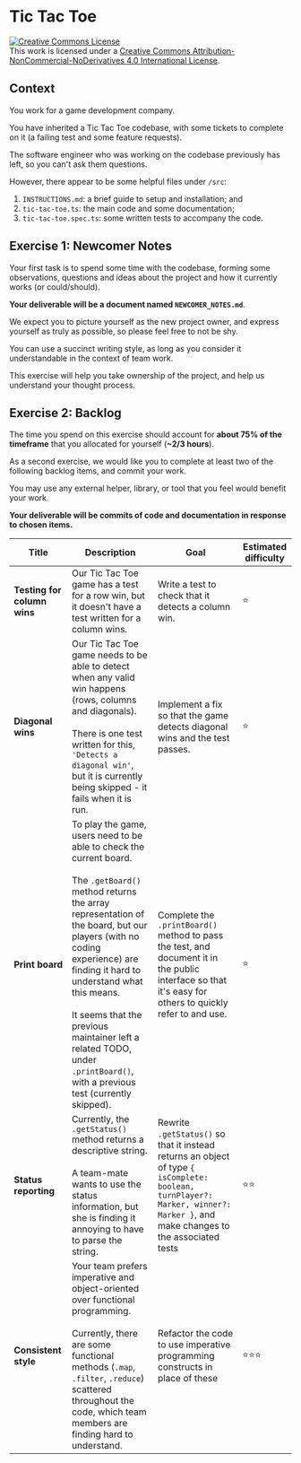 # Tic Tac Toe
<a rel="license" href="http://creativecommons.org/licenses/by-nc-nd/4.0/"><img alt="Creative Commons License" style="border-width:0" src="https://i.creativecommons.org/l/by-nc-nd/4.0/88x31.png" /></a><br />This work is licensed under a <a rel="license" href="http://creativecommons.org/licenses/by-nc-nd/4.0/">Creative Commons Attribution-NonCommercial-NoDerivatives 4.0 International License</a>.

## Context

You work for a game development company.

You have inherited a Tic Tac Toe codebase, with some tickets to complete on it (a failing test and some feature requests).

The software engineer who was working on the codebase previously has left, so you can't ask them questions.

However, there appear to be some helpful files under `/src`:
1. `INSTRUCTIONS.md`: a brief guide to setup and installation; and
2. `tic-tac-toe.ts`: the main code and some documentation;
3. `tic-tac-toe.spec.ts`: some written tests to accompany the code.

## Exercise 1: Newcomer Notes

Your first task is to spend some time with the codebase, forming some observations, questions and ideas about the project and how it currently works (or could/should).

**Your deliverable will be a document named `NEWCOMER_NOTES.md`**.

We expect you to picture yourself as the new project owner, and express yourself as truly as possible, so please feel free to not be shy.

You can use a succinct writing style, as long as you consider it understandable in the context of team work.

This exercise will help you take ownership of the project, and help us understand your thought process.

## Exercise 2: Backlog

The time you spend on this exercise should account for **about 75% of the timeframe** that you allocated for yourself (**~2/3 hours**).

As a second exercise, we would like you to complete at least two of the following backlog items, and commit your work.

You may use any external helper, library, or tool that you feel would benefit your work.

**Your deliverable will be commits of code and documentation in response to chosen items.**

Title | Description | Goal | Estimated difficulty
--- | --- | --- | ---
**Testing for column wins** | Our Tic Tac Toe game has a test for a row win, but it doesn't have a test written for a column wins. | Write a test to check that it detects a column win. | ⭐️
**Diagonal wins** | Our Tic Tac Toe game needs to be able to detect when any valid win happens (rows, columns and diagonals). <br /><br /> There is one test written for this, `'Detects a diagonal win'`, but it is currently being skipped - it fails when it is run. | Implement a fix so that the game detects diagonal wins and the test passes. | ⭐️
**Print board** | To play the game, users need to be able to check the current board. <br /><br /> The `.getBoard()` method returns the array representation of the board, but our players (with no coding experience) are finding it hard to understand what this means. <br /><br /> It seems that the previous maintainer left a related TODO, under `.printBoard()`, with a previous test (currently skipped). | Complete the `.printBoard()` method to pass the test, and document it in the public interface so that it's easy for others to quickly refer to and use. | ⭐️
**Status reporting** | Currently, the `.getStatus()` method returns a descriptive string. <br /><br /> A team-mate wants to use the status information, but she is finding it annoying to have to parse the string. | Rewrite `.getStatus()` so that it instead returns an object of type `{ isComplete: boolean, turnPlayer?: Marker, winner?: Marker }`, and make changes to the associated tests | ⭐️⭐️
**Consistent style** | Your team prefers imperative and object-oriented over functional programming. <br /><br /> Currently, there are some functional methods (`.map`, `.filter`, `.reduce`) scattered throughout the code, which team members are finding hard to understand. | Refactor the code to use imperative programming constructs in place of these | ⭐️⭐️⭐️

